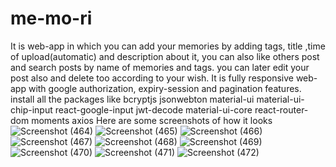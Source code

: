 # me-mo-ri
It is web-app in which you can add your memories by adding tags, title ,time of upload(automatic) and description about it, you can also  like others 
post and search posts by name of memories and tags. you can later edit your post also and delete too according to your wish. It is fully responsive web-app with 
google authorization, expiry-session and pagination features.
install all the packages like bcryptjs jsonwebton material-ui material-ui-chip-input react-google-input jwt-decode material-ui-core react-router-dom moments axios
Here are some screenshots of how it looks
![Screenshot (464)](https://user-images.githubusercontent.com/70806481/129334510-67e8725d-4f36-4545-8175-7ad81eff5ea7.png)
![Screenshot (465)](https://user-images.githubusercontent.com/70806481/129334518-4f03f83a-0fbc-468c-aabe-d100b804ef74.png)
![Screenshot (466)](https://user-images.githubusercontent.com/70806481/129334523-0b6e1b5e-dbf4-4c83-8134-d3ef20584163.png)
![Screenshot (467)](https://user-images.githubusercontent.com/70806481/129334525-c9287bc9-d215-4f04-b63a-635843d1ee01.png)
![Screenshot (468)](https://user-images.githubusercontent.com/70806481/129334526-cc7614e6-a6be-4a87-8264-0a337133ef6b.png)
![Screenshot (469)](https://user-images.githubusercontent.com/70806481/129334530-b1cb48d9-0c66-4214-977b-ad3706889380.png)
![Screenshot (470)](https://user-images.githubusercontent.com/70806481/129334533-d07ccf1f-a755-4687-911f-e4ecec0a5584.png)
![Screenshot (471)](https://user-images.githubusercontent.com/70806481/129334536-f8818c75-720e-428d-92ac-eceea42616a7.png)
![Screenshot (472)](https://user-images.githubusercontent.com/70806481/129334538-103f2d09-2df9-48dd-8ba0-0fc9f02c8942.png)

